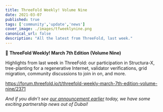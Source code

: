 ```yaml
---
title: ThreeFold Weekly! Volume Nine
date: 2021-03-07
published: true
tags: ['community','update','news']
cover_image: ./images/tfweeklynine.png
canonical_url: false
description: "All the latest from ThreeFold, last week."
---
```


📰 **ThreeFold Weekly! March 7th Edition (Volume Nine)**

Highlights from last week in ThreeFold: our participation in Structura-X, tree-planting for a regenerative Internet, validator verifications, grid migration, community discussions to join in on, and more.

https://forum.threefold.io/t/threefold-weekly-march-7th-edition-volume-nine/2371

*And if you didn’t see [our announcement earlier](https://threefold.io/news/post/paradise_hills/) today, we have some exciting partnership news out of Dubai!*